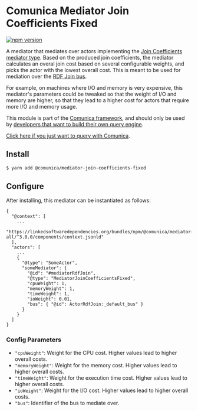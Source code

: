 # Comunica Mediator Join Coefficients Fixed

[![npm version](https://badge.fury.io/js/%40comunica%2Fmediator-join-coefficients-fixed.svg)](https://www.npmjs.com/package/@comunica/mediator-join-coefficients-fixed)

A mediator that mediates over actors implementing the [Join Coefficients mediator type](https://github.com/comunica/comunica/tree/master/packages/mediatortype-join-coefficients).
Based on the produced join coefficients,
the mediator calculates an overal join cost based on several configurable weights,
and picks the actor with the lowest overall cost.
This is meant to be used for mediation over the [RDF Join bus](https://github.com/comunica/comunica/tree/master/packages/bus-rdf-join).

For example, on machines where I/O and memory is very expensive,
this mediator's parameters could be tweaked so that the weight of I/O and memory are higher,
so that they lead to a higher cost for actors that require more I/O and memory usage.

This module is part of the [Comunica framework](https://github.com/comunica/comunica),
and should only be used by [developers that want to build their own query engine](https://comunica.dev/docs/modify/).

[Click here if you just want to query with Comunica](https://comunica.dev/docs/query/).

## Install

```bash
$ yarn add @comunica/mediator-join-coefficients-fixed
```

## Configure

After installing, this mediator can be instantiated as follows:
```text
{
  "@context": [
    ...
    "https://linkedsoftwaredependencies.org/bundles/npm/@comunica/mediator-all/^3.0.0/components/context.jsonld"
  ],
  "actors": [
    ...
    {
      "@type": "SomeActor",
      "someMediator": {
        "@id": "#mediatorRdfJoin",
        "@type": "MediatorJoinCoefficientsFixed",
        "cpuWeight": 1,
        "memoryWeight": 1,
        "timeWeight": 1,
        "ioWeight": 0.01,
        "bus": { "@id": ActorRdfJoin:_default_bus" }
      }
    }
  ]
}
```

### Config Parameters

* `"cpuWeight"`: Weight for the CPU cost. Higher values lead to higher overall costs.
* `"memoryWeight"`: Weight for the memory cost. Higher values lead to higher overall costs.
* `"timeWeight"`: Weight for the execution time cost. Higher values lead to higher overall costs.
* `"ioWeight"`: Weight for the I/O cost. Higher values lead to higher overall costs.
* `"bus"`: Identifier of the bus to mediate over.
